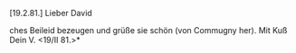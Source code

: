 [19.2.81.]
Lieber David

ches Beileid bezeugen und grüße sie schön (von Commugny her). 
 Mit Kuß Dein V.
<19/II 81.>*
